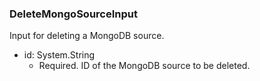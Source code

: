 ### DeleteMongoSourceInput
Input for deleting a MongoDB source.

- id: System.String
  - Required. ID of the MongoDB source to be deleted.
